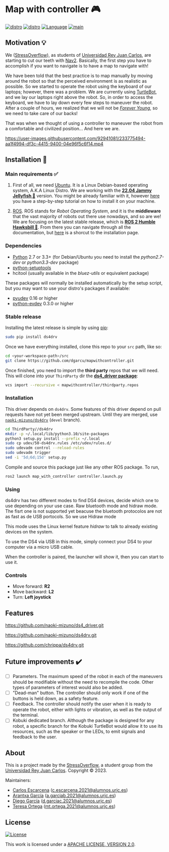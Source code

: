 # Map with controller 🎮

[![distro](https://img.shields.io/badge/Ubuntu%2022-Jammy%20Jellyfish-violet)](https://releases.ubuntu.com/22.04/)
[![distro](https://img.shields.io/badge/ROS2-Humble-blue)](https://docs.ros.org/en/humble/index.html)
[![Language](https://img.shields.io/badge/Language-C%2B%2B-orange)](https://isocpp.org/)
[![main](https://github.com/dgarcu/mapwithcontroller/actions/workflows/colcon_tests.yaml/badge.svg?branch=main)](https://github.com/dgarcu/mapwithcontroller/actions/workflows/colcon_tests.yaml)

## Motivation 💡

We ([StressOverflow]), as students of [Universidad Rey Juan Carlos], are starting to cut our teeth with [Nav2](https://navigation.ros.org/). Basically, the first step you have to accomplish if you want to navigate is to have a map to navigate with!

We have been told that the best practice is to map manually by moving around the robot so that the perceived environment is as realistic as possible. So we started to operate the robot using the keyboard of our laptops; however, there was a problem. We are currently using [TurtleBot](https://www.turtlebot.com/turtlebot2/), and we lay our laptops right above the robot. So, in order to access the keyboard, we have to lay down every few steps to maneuver the robot. After a couple of hours, we realized that we will not be [*Forever Young*](https://www.youtube.com/watch?v=mwG6g5boyF4), so we need to take care of our backs!

That was when we thought of using a controller to maneuver the robot from a comfortable and civilized position... And here we are.

https://user-images.githubusercontent.com/92941081/233775494-aa1f4994-df3c-4415-9400-04e96f5c6f14.mp4

## Installation 💾

### Main requirements ✅

1. First of all, we need [Ubuntu](https://ubuntu.com/). It is a Linux Debian-based operating system, A.K.A Linux Distro. We are working with the 
**[22.04 Jammy Jellyfish 🪼](https://releases.ubuntu.com/22.04/)** version. You might be already familiar with it, however 
[here](https://ubuntu.com/tutorials/install-ubuntu-desktop#1-overview) you have a step-by-step tutorial on how to install it on your machine.

2. [ROS](https://www.ros.org/). ROS stands for *Robot Operating System*, and it is the **middleware** that the vast majority of robots out there use 
nowadays, and so are we! We are focusing on the latest stable release, which is **[ROS 2 Humble Hawksbill 🐢](https://docs.ros.org/en/humble/index.html)**. 
From there you can navigate through all the documentation, but [here](https://docs.ros.org/en/humble/Installation.html) is a shorcut to the installation
page.

### Dependencies

- [Python](http://python.org/) 2.7 or 3.3+ (for Debian/Ubuntu you need to
  install the *python2.7-dev* or *python3.3-dev* package)
- [python-setuptools](https://pythonhosted.org/setuptools/)
- hcitool (usually available in the *bluez-utils* or equivalent package)

These packages will normally be installed automatically by the setup script,
but you may want to use your distro's packages if available:

- [pyudev](http://pyudev.readthedocs.org/) 0.16 or higher
- [python-evdev](http://pythonhosted.org/evdev/) 0.3.0 or higher


### Stable release

Installing the latest release is simple by using [pip](http://www.pip-installer.org/):

``` bash
sudo pip install ds4drv
```
Once we have everything installed, clone this repo to your `src` path, like so:

```bash
cd <your-workspace-path>/src
git clone https://github.com/dgarcu/mapwithcontroller.git
```

Once finished, you need to import the  **third party** repos that we will need. This will clone into your `ThirdParty` dir the [**ds4_driver package**](https://github.com/naoki-mizuno/ds4_driver.git):

```bash
vcs import --recursive < mapwithcontroller/thirdparty.repos
```

### Installation 

This driver depends on `ds4drv`. Some features of this driver depend on pull
requests have not yet been merged upstream. Until they are merged, use
[`naoki-mizuno/ds4drv`](https://github.com/naoki-mizuno/ds4drv/tree/devel)
(`devel` branch).

```bash
cd ThirdParty//ds4drv
mkdir -p ~/.local/lib/python3.10/site-packages
python3 setup.py install --prefix ~/.local
sudo cp udev/50-ds4drv.rules /etc/udev/rules.d/
sudo udevadm control --reload-rules
sudo udevadm trigger
sed -i '5d;6d;15d' setup.py

```

Compile and source this package just like any other ROS package. To run,

```bash
ros2 launch map_with_controller controller.launch.py

```

### Using

ds4drv has two different modes to find DS4 devices, decide which one to use
depending on your use case. Raw bluetooth mode and hidraw mode. The fisrt one 
is not supported yet beacuse the bluetooth protocolos are not as fast as de USB
portocols. So we use Hidraw mode

This mode uses the Linux kernel feature *hidraw* to talk to already existing
devices on the system.

To use the DS4 via USB in this mode, simply connect your DS4 to your computer via
a micro USB cable.
  
When the controller is paired, the launcher will show it, then you can start to use it.

### Controls

- Move forward: **R2**
- Move backward: **L2**
- Turn: **Left joystick**

## Features

https://github.com/naoki-mizuno/ds4_driver.git

https://github.com/naoki-mizuno/ds4drv.git

https://github.com/chrippa/ds4drv.git

## Future improvements ✔️

- [ ] Parameters. The maximum speed of the robot in each of the maneuvers should be modifiable without the need to recompile the code. Other types of parameters of interest would also be added.
- [ ] "Dead-man" button. The controller should only work if one of the buttons is held down, as a safety feature.
- [ ] Feedback. The controller should notify the user when it is ready to operate the robot, either with lights or vibration, as well as the output of the terminal.
- [ ] Kobuki dedicated branch. Although the package is designed for any robot, a specific branch for the Kobuki TurtleBot would allow it to use its resources, such as the speaker or the LEDs, to emit signals and feedback to the user.

## About

This is a project made by the [StressOverflow], a student group from the [Universidad Rey Juan Carlos].
Copyright &copy; 2023.

Maintainers:

- [Carlos Escarcena] (c.escarcena.2021@alumnos.urjc.es)
- [Arantxa García] (a.garciab.2021@alumnos.urjc.es)
- [Diego García] (d.garciac.2021@alumnos.urjc.es)
- [Teresa Ortega] (mt.ortega.2021@alumnos.urjc.es)

## License

[![License](https://img.shields.io/badge/License-Apache_2.0-yellowgreen.svg)](https://www.apache.org/licenses/LICENSE-2.0) 

This work is licensed under a [APACHE LICENSE, VERSION 2.0][apache2.0].

[apache2.0]: https://www.apache.org/licenses/LICENSE-2.0

[Universidad Rey Juan Carlos]: https://www.urjc.es/
[StressOverflow]: https://github.com/orgs/Docencia-fmrico/teams/stressoverflow
[Carlos Escarcena]: https://github.com/cescarcena2021
[Arantxa García]: https://github.com/arantxagb
[Diego García]: https://github.com/dgarcu
[Teresa Ortega]: https://github.com/mtortega2021
